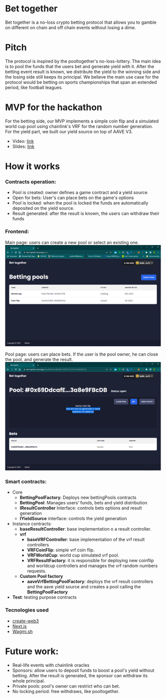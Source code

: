 # Bet together
Bet together is a no-loss crypto betting protocol that allows you to gamble on different on chain and off chain events without losing a dime.

# Pitch
The protocol is inspired by the pooltogether's no-loss-lottery. The main idea is to pool the funds that the users bet and generate yield with it. After the betting event result is known, we distribute the yield to the winning side and the losing side still keeps its principal. We believe the main use case for the protocol would be betting on sports championships that span an extended period, like football leagues.

# MVP for the hackathon

For the betting side, our MVP implements a simple coin flip and a simulated world cup pool using chainlink's VRF for the random number generation. For the yield part, we built our yield source on top of AAVE V3.

- Video: [link](https://www.youtube.com/watch?v=do5MtpuHCZM)
- Slides: [link](https://docs.google.com/presentation/d/1mNRR-ulZWYaKc9-WqByxrcpb3BvaAlYNmjsQOidGKwg/edit#slide=id.p)

# How it works
### Contracts operation:
- Pool is created: owner defines a game contract and a yield source
- Open for bets: User's can place bets on the game's options
- Pool is locked: when the pool is locked the funds are automatically deposited on the yield source.
- Result generated: after the result is known, the users can withdraw their funds

### Frontend:
Main page: users can create a new pool or select an existing one.
![image](.images/poolpage.png)

Pool page: users can place bets. If the user is the pool owner, he can close the pool, and generate the result.
![image](.images/openpool.png)

### Smart contracts:
- Core
  - **BettingPoolFactory**: Deploys new bettingPools contracts
  - **BettingPool**: Manages users’ funds, bets and yield distribution
  - **IResultController** Interface: controls bets options and result generation
  - **IYieldSource** interface: controls the yield generation
- Instance contracts:
  - **baseResultController**: base implementation o a result controller.
  - **vrf**
    - **baseVRFController**: base implementation of the vrf result controllers
    - **VRFCoinFlip**: simple vrf coin flip.
    - **VRFWorldCup**: world cup simulated vrf pool.
    - **VRFResultFactory**: it is responsible for deploying new coinflip and worldcup controllers and manages the vrf random numbers requests.
  - **Custom Pool factory**
    - **aaveVrfBettingPoolFactory**: deploys the vrf result controllers and the aave yield source and creates a pool calling the **BettingPoolFactory**
- **Test**: testing purpose contracts

### Tecnologies used

- [create-web3](https://www.create-web3.xyz/)
- [Next.js](https://nextjs.org/)
- [Wagmi.sh](https://wagmi.sh/)


# Future work:
- Real-life events with chainlink oracles
- Sponsors: allow users to deposit funds to boost a pool's yield without betting. After the result is generated, the sponsor can withdraw its whole principal.
- Private pools: pool's owner can restrict who can bet.
- No locking period: free withdraws, like pooltogether.
